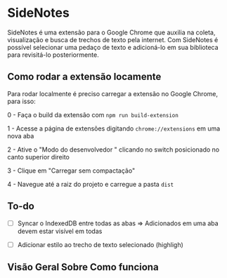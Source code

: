 # SideNotes

SideNotes é uma extensão para o Google Chrome que auxilia na coleta, visualização e busca de trechos de texto pela internet.
Com SideNotes é possível selecionar uma pedaço de texto e adicioná-lo em sua biblioteca para revisitá-lo posteriormente.

## Como rodar a extensão locamente

Para rodar localmente é preciso carregar a extensão no Google Chrome, para isso:

0 - Faça o build da extensão com `npm run build-extension`

1 - Acesse a página de extensões digitando `chrome://extensions` em uma nova aba 

2 - Ative o "Modo do desenvolvedor " clicando no switch posicionado no canto superior direito

3 - Clique em "Carregar sem compactação"

4 - Navegue até a raiz do projeto e carregue a pasta `dist`
 

## To-do
- [ ] Syncar o IndexedDB entre todas as abas => Adicionados em uma aba devem estar visível em todas

- [ ] Adicionar estilo ao trecho de texto selecionado (highligh)


## Visão Geral Sobre Como funciona
